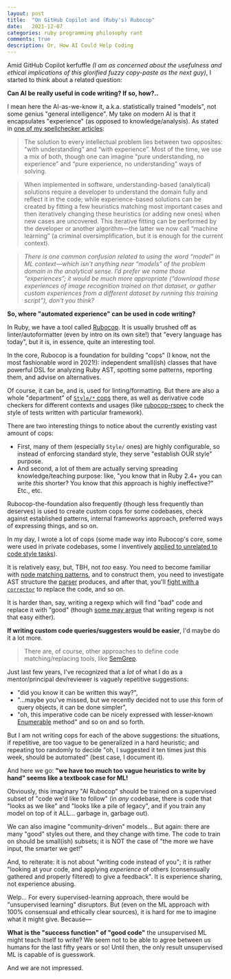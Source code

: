 ```yaml
---
layout: post
title:  "On GitHub Copilot and (Ruby's) Rubocop"
date:   2021-12-07
categories: ruby programming philosophy rant
comments: true
description: Or, How AI Could Help Coding
---
```


Amid GitHub Copilot kerfuffle _(I am as concerned about the usefulness and ethical implications of this glorified fuzzy copy-paste as the next guy)_, I started to think about a related question:

**Can AI be really useful in code writing? If so, how?..**

I mean here the AI-as-we-know it, a.k.a. statistically trained "models", not some genius "general intelligence". My take on modern AI is that it encapsulates "experience" (as opposed to knowledge/analysis). As stated in [one of my spellchecker articles](https://zverok.github.io/blog/2021-05-06-how-to-spellcheck.html):

> The solution to every intellectual problem lies between two opposites: “with understanding” and “with experience”. Most of the time, we use a mix of both, though one can imagine “pure understanding, no experience” and “pure experience, no understanding” ways of solving.

> When implemented in software, understanding-based (analytical) solutions require a developer to understand the domain fully and reflect it in the code; while experience-based solutions can be created by fitting a few heuristics matching most important cases and then iteratively changing these heuristics (or adding new ones) when new cases are uncovered. This iterative fitting can be performed by the developer or another algorithm—the latter we now call “machine learning” (a criminal oversimplification, but it is enough for the current context).

> _There is one common confusion related to using the word “model” in ML context—which isn’t anything near “models” of the problem domain in the analytical sense. I’d prefer we name those “experiences”; it would be much more appropriate (“download those experiences of image recognition trained on that dataset, or gather custom experiences from a different dataset by running this training script”), don’t you think?_

**So, where "automated experience" can be used in code writing?**

In Ruby, we have a tool called [Rubocop](https://rubocop.org). It is usually brushed off as linter/autoformatter (even by intro on its own site!) that "every language has today", but it is, in essence, quite an interesting tool.

In the core, Rubocop is a foundation for building "cops" (I know, not the most fashionable word in 2021!): independent small(ish) classes that have powerful DSL for analyzing Ruby AST, spotting some patterns, reporting them, and advise on alternatives.

Of course, it can be, and is, used for linting/formatting. But there are also a whole "department" of [`Style/*` cops](https://docs.rubocop.org/rubocop/1.18/cops_style.html) there, as well as derivative code checkers for different contexts and usages (like [rubocop-rspec](https://docs.rubocop.org/rubocop-rspec/) to check the style of tests written with particular framework).

There are two interesting things to notice about the currently existing vast amount of cops:

* First, many of them (especially `Style/` ones) are highly configurable, so instead of enforcing standard style, they serve "establish OUR style" purpose.
* And second, a lot of them are actually serving spreading knowledge/teaching purpose: like, "you know that in Ruby 2.4+ you can write _this_ shorter? You know that _this_ approach is highly ineffective?" Etc., etc.

Rubocop-the-foundation also frequently (though less frequently than deserves) is used to create custom cops for some codebases, check against established patterns, internal frameworks approach, preferred ways of expressing things, and so on.

In my day, I wrote a lot of cops (some made way into Rubocop's core, some were used in private codebases, some I inventively [applied to unrelated to code style tasks](https://github.com/zverok/the_schema_is)).

It is relatively easy, but, TBH, not _too_ easy. You need to become familiar with [node matching patterns](https://github.com/rubocop/rubocop/blob/v1.23.0/lib/rubocop/cop/style/hash_conversion.rb#L44), and to construct them, you need to investigate AST structure the [parser](https://github.com/whitequark/parser) produces, and after that, you'll [fight with a `corrector`](https://github.com/rubocop/rubocop/blob/v1.23.0/lib/rubocop/cop/style/hash_conversion.rb#L73) to replace the code, and so on.

It is harder than, say, writing a regexp which will find "bad" code and replace it with "good" (though [some may argue](https://twitter.com/junpenglao/status/1410855165515677699) that writing regexp is not that easy either).

**If writing custom code queries/suggesters would be easier**, I'd maybe do it a lot more.

> There are, of course, other approaches to define code matching/replacing tools, like [SemGrep](https://semgrep.dev/).

Just last few years, I've recognized that a _lot_ of what I do as a mentor/principal dev/reviewer is vaguely repetitive suggestions:

* "did you know it can be written this way?",
* "...maybe you've missed, but we recently decided not to use _this_ form of query objects, it can be done simpler",
* "oh, this imperative code can be nicely expressed with lesser-known [Enumerable](https://ruby-doc.org/core-3.0.3/Enumerable.html) method" and so on and so forth.

But I am not writing cops for each of the above suggestions: the situations, if repetitive, are too vague to be generalized in a hard heuristic; and repeating too randomly to decide "oh, I suggested it ten times just this week, should be automated" (best case, I document it).

And here we go: **"we have too much too vague heuristics to write by hand" seems like a textbook case for ML!**

Obviously, this imaginary "AI Rubocop" should be trained on a supervised subset of "code we'd like to follow" (in _any_ codebase, there is code that "looks as we like" and "looks like a pile of legacy", and if you train any model on top of it ALL... garbage in, garbage out).

We can also imagine "community-driven" models... But again: there are many "good" styles out there, and they change with time. The code to train on should be small(ish) subsets; it is NOT the case of "the more we have input, the smarter we get!"

And, to reiterate: it is not about "writing code instead of you"; it is rather "looking at your code, and applying _experience_ of others (consensually gathered and properly filtered) to give a feedback". It is experience sharing, not experience abusing.

Welp... For every supervised-learning approach, there would be "unsupervised learning" disruptors. But (even on the ML approach with 100% consensual and ethically clear sources), it is hard for me to imagine what it might give. Because—

**What is the "success function" of "good code"** the unsupervised ML might teach itself to write? We seem not to be able to agree between us humans for the last fifty years or so! Until then, the only result unsupervised ML is capable of is guesswork.

And we are not impressed.
